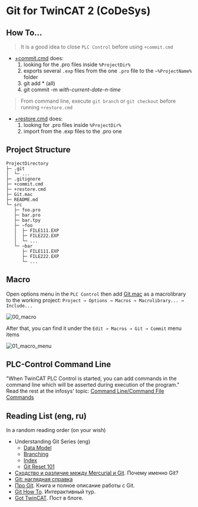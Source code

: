 # Git for TwinCAT 2 (CoDeSys)

## How To...

> It is a good idea to close `PLC Control` before using `+commit.cmd`

* [+commit.cmd](https://github.com/nikvoronin/Tc2_Git/blob/master/%2Bcommit.cmd) does:
  1. looking for the .pro files inside `%ProjectDir%`
  2. exports several `.exp` files from the one `.pro` file to the `~%ProjectName%` folder
  3. git add * (all)
  4. git commit -m _with-current-date-n-time_

> From command line, execute `git branch` or `git checkout` before running `+restore.cmd`

* [+restore.cmd](https://github.com/nikvoronin/Tc2_Git/blob/master/%2Brestore.cmd) does:
  1. looking for .pro files inside `%ProjectDir%`
  1. import from the .exp files to the .pro one

## Project Structure

```
ProjectDirectory
├─ .git
│  └─ ...
├─ .gitignore
├─ +commit.cmd
├─ +restore.cmd
├─ Git.mac
├─ README.md
└─ src
   ├─ foo.pro
   ├─ bar.pro
   ├─ bar.tpy
   ├─ ~foo
   │  ├─ FILE111.EXP
   │  ├─ FILE222.EXP
   │  └─ ...
   └─ ~bar
      ├─ FILE111.EXP
      ├─ FILE222.EXP
      └─ ...
```

## Macro

Open options menu in the `PLC Control` then add [Git.mac](https://github.com/nikvoronin/Tc2_Git/blob/master/Git.mac) as a macrolibrary to the working project: `Project → Options → Macros → Macrolibrary... → Include...`

![00_macro](https://user-images.githubusercontent.com/11328666/66593447-b295cd00-eb9f-11e9-9c52-5343585a19a1.png)

After that, you can find it under the `Edit → Macros → Git → Commit` menu items

![01_macro_menu](https://user-images.githubusercontent.com/11328666/66593496-cb05e780-eb9f-11e9-80ed-ebdeeacb4cb0.png)

## PLC-Control Command Line

"When TwinCAT PLC Control is started, you can add commands in the command line which will be asserted during execution of the program." Read the rest at the infosys' topic: [Command Line/Command File Commands](https://infosys.beckhoff.com/content/1033/tcplccontrol/html/tcplcctrl_addcommandline.htm)

## Reading List (eng, ru)

In a random reading order (on your wish)

* Understanding Git Series (eng)
  * [Data Model](https://hackernoon.com/https-medium-com-zspajich-understanding-git-data-model-95eb16cc99f5)
  * [Branching](https://hackernoon.com/understanding-git-branching-2662f5882f9)
  * [Index](https://hackernoon.com/understanding-git-index-4821a0765cf)
  * [Git Reset 101](https://hackernoon.com/reset-101-ba05d9e3f2c7)
* [Сходство и различие между Mercurial и Git](https://habr.com/ru/post/168675/). Почему именно Git?
* [Git: наглядная справка](https://marklodato.github.io/visual-git-guide/index-ru.html)
* [Про Git](https://git-scm.com/book/ru/v2). Книга и полное описание работы с Git.
* [Git How To](https://githowto.com/ru). Интерактивный тур.
* [Got TwinCAT](https://gotwincat.blogspot.com/2019/10/git-twincat2-codesys-project-macro-export-import.html). Пост в блоге.
